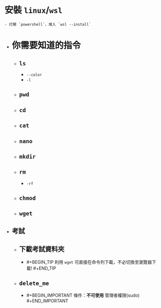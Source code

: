 # 安裝 `linux`/`wsl`
	- 打開 `powershell`，填入 `wsl --install`
- # 你需要知道的指令
	- ## `ls`
		- ``--color``
		- `-l`
	- ## `pwd`
	- ## ``cd``
	- ## ``cat``
	- ## ``nano``
	- ## ``mkdir``
	- ## `rm`
		- `-rf`
	- ## ``chmod``
	- ## `wget`
- ## 考試
	- ## 下載考試資料夾
		- #+BEGIN_TIP
		  利用 `wget` 可直接在命令列下載，不必切換至瀏覽器下載!
		  #+END_TIP
	- ## `delete_me`
		- #+BEGIN_IMPORTANT
		  條件：**不可使用** 管理者權限(sudo)
		  #+END_IMPORTANT